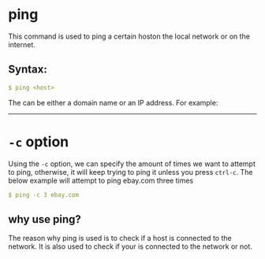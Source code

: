 # ping 

This command is used to ping a certain hoston the local network or on the internet. 

## Syntax:
```yaml
$ ping <host> 
```

The <host> can be either a domain name or an IP address. For example: 

---
  
# `-c` option

Using the `-c` option, we can specify the amount of times we want to attempt to ping, otherwise, it will keep trying to ping it unless you press `ctrl-c`. The below example will attempt to ping ebay.com three times

```yaml
$ ping -c 3 ebay.com 
``` 
## why use ping?
  
The reason why ping is used is to check if a host is connected to the network. It is also used to check if your is connected to the network or not. 


